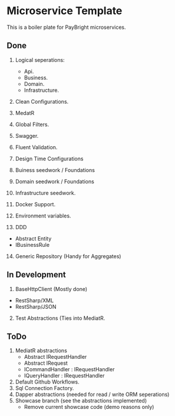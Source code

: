 # Microservice Template
This is a boiler plate for PayBright microservices.

## Done
1. Logical seperations:
   * Api.
   * Business.
   * Domain.
   * Infrastructure.

2. Clean Configurations.
3. MedatR
4. Global Filters.
5. Swagger.
6. Fluent Validation.
7. Design Time Configurations
8. Buiness seedwork / Foundations
9. Domain seedwork / Foundations
10. Infrastructure seedwork.
11. Docker Support.
12. Environment variables.
13. DDD
   * Abstract Entity
   * IBusinessRule
14. Generic Repository (Handy for Aggregates)

## In Development
1. BaseHttpClient (Mostly done)
  * RestSharp/XML
  * RestSharp/JSON
2. Test Abstractions (Ties into MediatR.

## ToDo
1. MediatR abstractions
   * Abstract IRequestHandler
   * Abstract IRequest
    * ICommandHandler : IRequestHandler
    * IQueryHandler : IRequestHandler
2. Default Github Workflows.
3. Sql Connection Factory.
4. Dapper abstractions (needed for read / write ORM seperations)
5. Showcase branch (see the abstractions implemented)
   * Remove current showcase code (demo reasons only)
    
